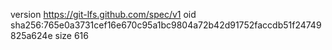 version https://git-lfs.github.com/spec/v1
oid sha256:765e0a3731cef16e670c95a1bc9804a72b42d91752faccdb51f24749825a624e
size 616
